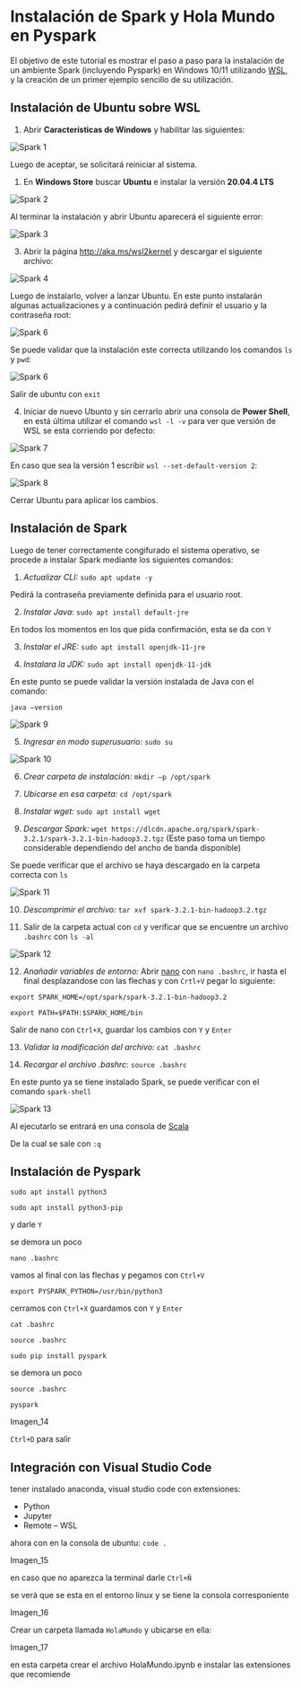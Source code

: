 # Instalación de Spark y Hola Mundo en Pyspark

El objetivo de este tutorial es mostrar el paso a paso para la instalación de un ambiente Spark (incluyendo Pyspark) en Windows 10/11 utilizando [WSL](https://es.wikipedia.org/wiki/Windows_Subsystem_for_Linux), y la creación de un primer ejemplo sencillo de su utilización.

## Instalación de Ubuntu sobre WSL

1. Abrir **Características de Windows** y habilitar las siguientes:

<img src="https://raw.githubusercontent.com/daniels13ca/daniels13ca.github.io/master/images/Spark_1.png" alt="Spark 1"/>

Luego de aceptar, se solicitará reiniciar al sistema.

1. En **Windows Store** buscar **Ubuntu** e instalar la versión **20.04.4 LTS**

<img src="https://raw.githubusercontent.com/daniels13ca/daniels13ca.github.io/master/images/Spark_2.png" alt="Spark 2"/>

Al terminar la instalación y abrir Ubuntu aparecerá el siguiente error:

<img src="https://raw.githubusercontent.com/daniels13ca/daniels13ca.github.io/master/images/Spark_3.png" alt="Spark 3"/>

3. Abrir la página http://aka.ms/wsl2kernel y descargar el siguiente archivo:

<img src="https://raw.githubusercontent.com/daniels13ca/daniels13ca.github.io/master/images/Spark_4.png" alt="Spark 4"/>

Luego de instalarlo, volver a lanzar Ubuntu. En este punto instalarán algunas actualizaciones y a continuación pedirá definir el usuario y la contraseña root:

<img src="https://raw.githubusercontent.com/daniels13ca/daniels13ca.github.io/master/images/Spark_6.png" alt="Spark 6"/>

Se puede validar que la instalación este correcta utilizando los comandos `ls` y `pwd`:

<img src="https://raw.githubusercontent.com/daniels13ca/daniels13ca.github.io/master/images/Spark_6.png" alt="Spark 6"/>

Salir de ubuntu con `exit`

4. Iniciar de nuevo Ubunto y sin cerrarlo abrir una consola de **Power Shell**, en está última utilizar el comando `wsl -l -v` para ver que versión de WSL se esta corriendo por defecto:

<img src="https://raw.githubusercontent.com/daniels13ca/daniels13ca.github.io/master/images/Spark_7.png" alt="Spark 7"/>

En caso que sea la versión 1 escribir `wsl --set-default-version 2`:

<img src="https://raw.githubusercontent.com/daniels13ca/daniels13ca.github.io/master/images/Spark_8.png" alt="Spark 8"/>

Cerrar Ubuntu para aplicar los cambios.

## Instalación de Spark

Luego de tener correctamente congifurado el sistema operativo, se procede a instalar Spark mediante los siguientes comandos:

1. *Actualizar CLI:* `sudo apt update -y`

Pedirá la contraseña previamente definida para el usuario root.

2. *Instalar Java*: `sudo apt install default-jre`

En todos los momentos en los que pida confirmación, esta se da con `Y`

3. *Instalar el JRE:* `sudo apt install openjdk-11-jre`

4. *Instalara la JDK:* `sudo apt install openjdk-11-jdk`

En este punto se puede validar la versión instalada de Java con el comando:

`java –version`

<img src="https://raw.githubusercontent.com/daniels13ca/daniels13ca.github.io/master/images/Spark_9.png" alt="Spark 9"/>

5. *Ingresar en modo superusuario:* `sudo su`

<img src="https://raw.githubusercontent.com/daniels13ca/daniels13ca.github.io/master/images/Spark_10.png" alt="Spark 10"/>

6. *Crear carpeta de instalación:* `mkdir –p /opt/spark`

7. *Ubicarse en esa carpeta:* `cd /opt/spark`
   
8. *Instalar wget:* `sudo apt install wget`
   
9. *Descargar Spark:* `wget https://dlcdn.apache.org/spark/spark-3.2.1/spark-3.2.1-bin-hadoop3.2.tgz` (Este paso toma un tiempo considerable dependiendo del ancho de banda disponible)

Se puede verificar que el archivo se haya descargado en la carpeta correcta con `ls`

<img src="https://raw.githubusercontent.com/daniels13ca/daniels13ca.github.io/master/images/Spark_11.png" alt="Spark 11"/>

10. *Descomprimir el archivo:* `tar xvf spark-3.2.1-bin-hadoop3.2.tgz`

11. Salir de la carpeta actual con `cd` y verificar que se encuentre un archivo `.bashrc` con `ls -al`

<img src="https://raw.githubusercontent.com/daniels13ca/daniels13ca.github.io/master/images/Spark_12.png" alt="Spark 12"/>

12. *Anañadir variables de entorno:* Abrir [nano](https://es.wikipedia.org/wiki/GNU_Nano) con `nano .bashrc`, ir hasta el final desplazandose con las flechas y con `Crtl+V` pegar lo siguiente:

`export SPARK_HOME=/opt/spark/spark-3.2.1-bin-hadoop3.2`

`export PATH=$PATH:$SPARK_HOME/bin`

Salir de nano con `Ctrl+X`, guardar los cambios con  `Y` y `Enter`

13. *Validar la modificación del archivo:* `cat .bashrc`

14. *Recargar el archivo .bashrc*: `source .bashrc`

En este punto ya se tiene instalado Spark, se puede verificar con el comando `spark-shell`

<img src="https://raw.githubusercontent.com/daniels13ca/daniels13ca.github.io/master/images/Spark_13.png" alt="Spark 13"/>

Al ejecutarlo se entrará en una consola de [Scala](https://es.wikipedia.org/wiki/Scala_(lenguaje_de_programaci%C3%B3n))

De la cual se sale con `:q`

## Instalación de Pyspark

`sudo apt install python3`

`sudo apt install python3-pip`

y darle `Y`

se demora un poco

`nano .bashrc`

vamos al final con las flechas y pegamos con `Ctrl+V`

`export PYSPARK_PYTHON=/usr/bin/python3`

cerramos con `Ctrl+X` guardamos con `Y` y `Enter`

`cat .bashrc`

`source .bashrc`

`sudo pip install pyspark`

se demora un poco

`source .bashrc`

`pyspark`

Imagen_14

`Ctrl+D` para salir

## Integración con Visual Studio Code

tener instalado anaconda, visual studio code con extensiones:

- Python
- Jupyter
- Remote – WSL


ahora con en la consola de ubuntu:
`code .`

Imagen_15

en caso que no aparezca la terminal darle `Ctrl+Ñ`

se verá que se esta en el entorno linux y se tiene la consola corresponiente

Imagen_16

Crear un carpeta llamada `HolaMundo` y ubicarse en ella:

Imagen_17

en esta carpeta crear el archivo HolaMundo.ipynb e instalar las extensiones que recomiende

